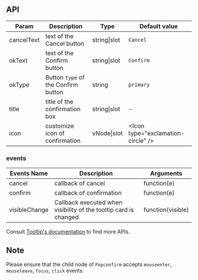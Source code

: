 ## API

| Param | Description | Type | Default value |
| --- | --- | --- | --- |
| cancelText | text of the Cancel button | string\|slot | `Cancel` |
| okText | text of the Confirm button | string\|slot | `Confirm` |
| okType | Button `type` of the Confirm button | string | `primary` |
| title | title of the confirmation box | string\|slot | - |
| icon | customize icon of confirmation | vNode\|slot | &lt;Icon type="exclamation-circle" /&gt; |

### events

| Events Name | Description | Arguments |
| --- | --- | --- |
| cancel | callback of cancel | function(e) | - |
| confirm | callback of confirmation | function(e) | - |
| visibleChange | Callback executed when visibility of the tooltip card is changed | function(visible) | - |

Consult [Tooltip's documentation](#/components/tooltip/#API) to find more APIs.

## Note

Please ensure that the child node of `Popconfirm` accepts `mouseenter`, `mouseleave`, `focus`, `click` events.
